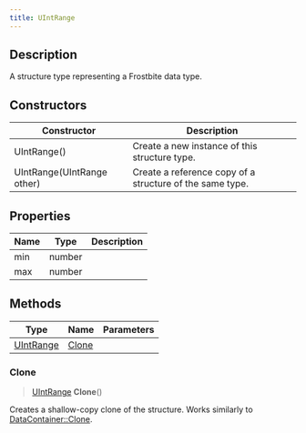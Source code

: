 ```yaml
---
title: UIntRange
---
```

## Description

A structure type representing a Frostbite data type.

## Constructors

| Constructor                | Description                                              |
| -------------------------- | -------------------------------------------------------- |
| UIntRange()                | Create a new instance of this structure type.            |
| UIntRange(UIntRange other) | Create a reference copy of a structure of the same type. |

## Properties

| Name | Type   | Description |
| ---- | ------ | ----------- |
| min  | number |             |
| max  | number |             |

## Methods

| Type                   | Name            | Parameters |
| ---------------------- | --------------- | ---------- |
| [UIntRange](UIntRange) | [Clone](#clone) |            |

### Clone

> [UIntRange](UIntRange) **Clone**()

Creates a shallow-copy clone of the structure. Works similarly to [DataContainer::Clone](/vext/ref/shared/class/datacontainer#clone).
